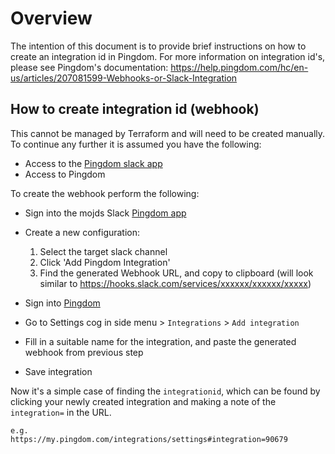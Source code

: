 # Overview

The intention of this document is to provide brief instructions on how to create an integration id in Pingdom. For more information on integration id's, please see Pingdom's documentation: https://help.pingdom.com/hc/en-us/articles/207081599-Webhooks-or-Slack-Integration

## How to create integration id (webhook)

This cannot be managed by Terraform and will need to be created manually. To continue any further it is assumed you have the following:

- Access to the [Pingdom slack app](https://slack.com/apps/A0F814AV7-pingdom?next_id=0)
- Access to Pingdom

To create the webhook perform the following:

- Sign into the mojds Slack [Pingdom app](https://mojdt.slack.com/apps/new/A0F814AV7-pingdom)
- Create a new configuration:

  1. Select the target slack channel
  2. Click 'Add Pingdom Integration'
  3. Find the generated Webhook URL, and copy to clipboard (will look similar to https://hooks.slack.com/services/xxxxxx/xxxxxx/xxxxx)

- Sign into [Pingdom](https://my.pingdom.com/app)
- Go to Settings cog in side menu > `Integrations` > `Add integration`
- Fill in a suitable name for the integration, and paste the generated webhook from previous step
- Save integration

Now it's a simple case of finding the `integrationid`, which can be found by clicking your newly created integration and making a note of the `integration=` in the URL.

```
e.g.
https://my.pingdom.com/integrations/settings#integration=90679
```
